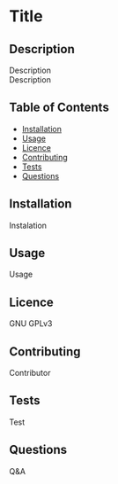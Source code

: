 # Title

## Description
Description</br>Description

## Table of Contents
* [Installation](#installation)
* [Usage](#usage)
* [Licence](#licence)
* [Contributing](#contributing)
* [Tests](#tests)
* [Questions](#questions)
## Installation
Instalation

## Usage
Usage

## Licence
GNU GPLv3

## Contributing
Contributor

## Tests
Test

## Questions
Q&A

